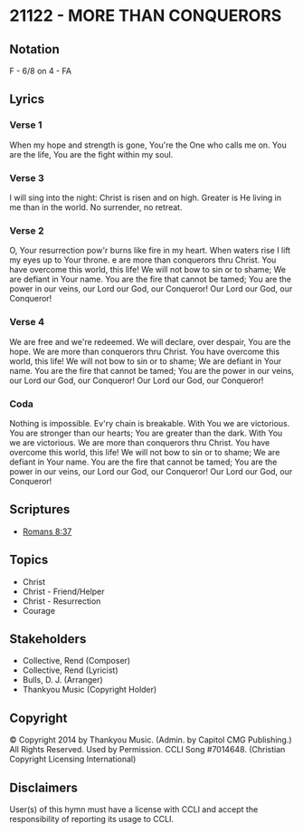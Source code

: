 # 21122 - MORE THAN CONQUERORS

## Notation

F - 6/8 on 4 - FA

## Lyrics

### Verse 1

When my hope and strength is gone, You're the One who calls me on. You are the life, You are the fight within my soul. 

### Verse 3

I will sing into the night: Christ is risen and on high. Greater is He living in me than in the world. No surrender, no retreat. 

### Verse 2

O, Your resurrection pow'r burns like fire in my heart. When waters rise I lift my eyes up to Your throne. e are more than conquerors thru Christ. You have overcome this world, this life! We will not bow to sin or to shame; We are defiant in Your name. You are the fire that cannot be tamed; You are the power in our veins, our Lord our God, our Conqueror! Our Lord our God, our Conqueror!

### Verse 4

We are free and we're redeemed. We will declare, over despair, You are the hope. We are more than conquerors thru Christ. You have overcome this world, this life! We will not bow to sin or to shame; We are defiant in Your name. You are the fire that cannot be tamed; You are the power in our veins, our Lord our God, our Conqueror! Our Lord our God, our Conqueror! 

### Coda

Nothing is impossible. Ev'ry chain is breakable. With You we are victorious. You are stronger than our hearts; You are greater than the dark. With You we are victorious. We are more than conquerors thru Christ. You have overcome this world, this life! We will not bow to sin or to shame; We are defiant in Your name. You are the fire that cannot be tamed; You are the power in our veins, our Lord our God, our Conqueror! Our Lord our God, our Conqueror! 


## Scriptures

- [Romans 8:37](https://www.biblegateway.com/passage/?search=Romans%208%3A37)

## Topics

- Christ
- Christ - Friend/Helper
- Christ - Resurrection
- Courage

## Stakeholders

- Collective, Rend (Composer)
- Collective, Rend (Lyricist)
- Bulls, D. J. (Arranger)
- Thankyou Music (Copyright Holder)

## Copyright

© Copyright 2014 by Thankyou Music. (Admin. by Capitol CMG Publishing.) All Rights Reserved. Used by Permission. CCLI Song #7014648.
(Christian Copyright Licensing International)

## Disclaimers

User(s) of this hymn must have a license with CCLI and accept the responsibility of reporting its usage to CCLI.

